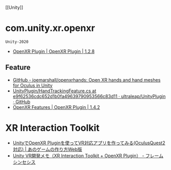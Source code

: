 [[Unity]]

# com.unity.xr.openxr
`Unity-2020`
- [OpenXR Plugin | OpenXR Plugin | 1.2.8](https://docs.unity3d.com/Packages/com.unity.xr.openxr@1.2/manual/index.html)

## Feature
- [GitHub - joemarshall/openxrhands: Open XR hands and hand meshes for Oculus in Unity](https://github.com/joemarshall/openxrhands)
- [UnityPlugin/HandTrackingFeature.cs at e9f62536cdc652d1b0fa49639790953566c83d11 · ultraleap/UnityPlugin · GitHub](https://github.com/ultraleap/UnityPlugin/blob/e9f62536cdc652d1b0fa49639790953566c83d11/Packages/Tracking/OpenXR/Runtime/Scripts/HandTrackingFeature.cs)
- [OpenXR Features | OpenXR Plugin | 1.4.2](https://docs.unity.cn/Packages/com.unity.xr.openxr@1.4/manual/features.html)

# XR Interaction Toolkit
- [UnityでOpenXR Pluginを使ってVR対応アプリを作ってみる(OculusQuest2対応) | あのゲームの作り方Web版](https://anogame.net/2022/04/27/848/)
- [Unity VR開発メモ（XR Interaction Toolkit + OpenXR Plugin） - フレームシンセシス](https://framesynthesis.jp/tech/unity/xr/)

